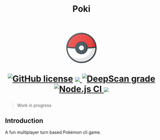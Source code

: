 <h1 align="center">
Poki
<br> <br>
<p>
<img src="./static/pokeball.svg" width="100">
</p>

<p>
<a href="https://github.com/Tech-Phantoms/pokemon-cli-game/blob/main/LICENSE"><img alt="GitHub license" src="https://img.shields.io/github/license/Tech-Phantoms/pokemon-cli-game"></a>

<a href="https://github.com/Tech-Phantoms/pokemon-cli-game/pulls">
<img src="https://img.shields.io/badge/PRs-open-green">
</a>
<a href="https://deepscan.io/dashboard#view=project&tid=8580&pid=16758&bid=365082"><img src="https://deepscan.io/api/teams/8580/projects/16758/branches/365082/badge/grade.svg" alt="DeepScan grade"></a>
<a href="https://github.com/Tech-Phantoms/pokemon-cli-game/actions/workflows/node.js.yml">
<img src="https://github.com/Tech-Phantoms/pokemon-cli-game/actions/workflows/node.js.yml/badge.svg" alt="Node.js CI">
</a>
<a href="https://codecov.io/gh/Tech-Phantoms/Poki">
<img src="https://codecov.io/gh/Tech-Phantoms/Poki/branch/main/graph/badge.svg?token=FYklvhHRMn"/>
</a>

</p>
</h1>

> Work in progress

## Introduction

A fun multiplayer turn based Pokémon cli game.
